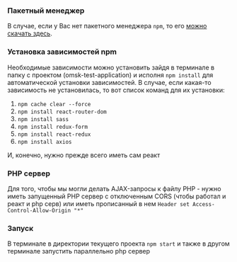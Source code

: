 ### Пакетный менеджер

В случае, если у Вас нет пакетного менеджера `npm`, то его <a href='https://www.npmjs.com/get-npm'>можно скачать здесь</a>. 

### Установка зависимостей npm

Необходимые зависимости можно установить зайдя в терминале в папку с проектом (omsk-test-application) и исполня 
`npm install` для автоматической установки зависимостей. В случае, если какая-то зависимость не установилась, то вот
список команд для их установки:

1. `npm cache clear --force`
2. `npm install react-router-dom`
3. `npm install sass`
4. `npm install redux-form`
5. `npm install react-redux`
6. `npm install axios`

И, конечно, нужно прежде всего иметь сам реакт


### PHP сервер

Для того, чтобы мы могли делать AJAX-запросы к файлу PHP - нужно иметь запущенный PHP сервер c отключенным CORS (чтобы работал и реакт и php серв)
или иметь прописанный в нем `Header set Access-Control-Allow-Origin "*"`


### Запуск

В терминале в директории текущего проекта `npm start` и также в другом терминале запустить параллельно php сервер
